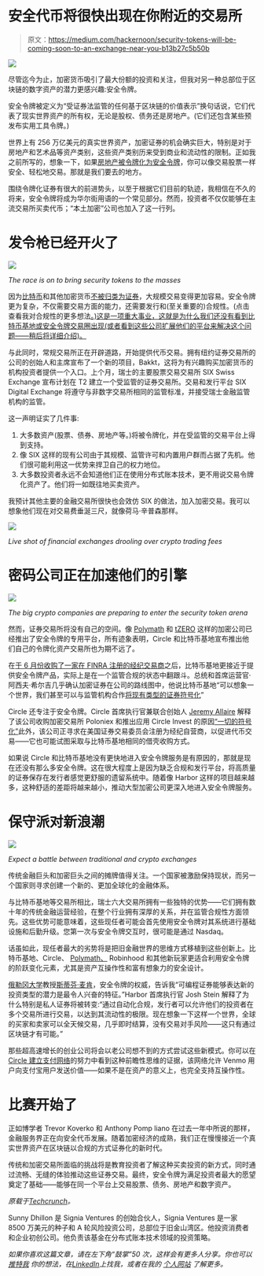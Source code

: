 # 安全代币将很快出现在你附近的交易所

> 原文：<https://medium.com/hackernoon/security-tokens-will-be-coming-soon-to-an-exchange-near-you-b13b27c5b50b>

![](img/6e150d61995b592170af91f563bf1b38.png)

尽管迄今为止，加密货币吸引了最大份额的投资和关注，但我对另一种总部位于区块链的数字资产的潜力更感兴趣:安全令牌。

安全令牌被定义为“受证券法监管的任何基于区块链的价值表示”换句话说，它们代表了现实世界资产的所有权，无论是股权、债务还是房地产。(它们还包含某些预发布实用工具令牌。)

世界上有 256 万亿美元的真实世界资产，加密证券的机会确实巨大，特别是对于房地产和艺术品等资产类别，这些资产类别历来受到商业和流动性的限制。正如我之前所写的，想象一下，如果[房地产被令牌化为安全令牌](https://www.linkedin.com/pulse/why-we-invested-harbor-sunny-dhillon/)，你可以像交易股票一样安全、轻松地交易。那就是我们要去的地方。

围绕令牌化证券有很大的前进势头，以至于根据它们目前的轨迹，我相信在不久的将来，安全令牌将成为华尔街用语的一个常见部分。然而，投资者不仅仅能够在主流交易所买卖代币；“本土加密”公司也加入了这一行列。

# 发令枪已经开火了

![](img/a1da1496d3b525fd090c9f0da21efba5.png)

*The race is on to bring security tokens to the masses*

因为[比特币](https://crunchbase.com/organization/bitcoin)和其他加密货币[不被归类为证券](https://www.wired.com/story/sec-ether-bitcoin-not-securities/)，大规模交易变得更加容易。安全令牌更为复杂，不仅需要交易方面的能力，还需要发行和(至关重要的)合规性。(点击查看我对合规性的更多想法[。)这是一项重大事业，这就是为什么我们还没有看到比特币基地或安全令牌交易圈出现(或者看到这些公司扩展他们的平台来解决这个问题——稍后将详细介绍)。](https://www.linkedin.com/pulse/why-we-invested-trusttoken-sunny-dhillon/)

与此同时，常规交易所正在开辟道路，开始提供代币交易。拥有纽约证券交易所的公司的创始人和主席宣布了一个新的项目，Bakkt，这将为有兴趣购买加密货币的机构投资者提供一个入口。上个月，瑞士的主要股票交易交易所 SIX Swiss Exchange 宣布计划在 T2 建立一个受监管的证券交易所。交易和发行平台 SIX Digital Exchange 将遵守与非数字交易所相同的监管标准，并接受瑞士金融监管机构的监管。

这一声明证实了几件事:

1.  大多数资产(股票、债券、房地产等。)将被令牌化，并在受监管的交易平台上得到支持。
2.  像 SIX 这样的现有公司由于其规模、监管许可和内置用户群而占据了先机。他们很可能利用这一优势来捍卫自己的权力地位。
3.  大多数投资者永远不会知道他们正在使用分布式账本技术，更不用说交易令牌化资产了。他们将一如既往地买卖资产。

我预计其他主要的金融交易所很快也会效仿 SIX 的做法，加入加密交易。我可以想象他们现在对交易费垂涎三尺，就像荷马·辛普森那样。

![](img/0a07dc445cb77082de65acbb71711268.png)

*Live shot of financial exchanges drooling over crypto trading fees*

# 密码公司正在加速他们的引擎

![](img/e7267d7cfa61a1f7f3bee98252f40ee7.png)

*The big crypto companies are preparing to enter the security token arena*

然而，证券交易所将没有自己的空间。像 [Polymath](https://polymath.network/) 和 [tZERO](https://www.tzero.com/) 这样的加密公司已经推出了安全令牌的专用平台，所有迹象表明，Circle 和比特币基地宣布推出他们自己的令牌化资产交易所也为期不远了。

在[于 6 月份收购了一家在 FINRA 注册的经纪交易商](https://techcrunch.com/2018/06/06/coinbase-is-acquiring-a-securities-dealer-in-order-to-trade-your-startup-tokens/)之后，比特币基地更接近于提供安全令牌产品，实际上是在一个监管合规的状态中翻跟斗。总统和首席运营官·阿西夫·希尔吉几乎确认加密证券在公司的路线图中，他说比特币基地“可以想象一个世界，我们甚至可以与监管机构合作[将现有类型的证券符号化](https://blog.coinbase.com/our-path-to-listing-sec-regulated-crypto-securities-a1724e13bb5a)”

Circle 还专注于安全令牌。Circle 首席执行官兼联合创始人 [Jeremy Allaire](https://crunchbase.com/person/jeremy-allaire) 解释了该公司收购加密交易所 Poloniex 和推出应用 Circle Invest 的原因[“一切的符号化”](/pillar-companies/the-tokenization-of-everything-a-talk-with-circles-jeremy-allaire-sean-neville-5111f8269a3d)此外，该公司正寻求在美国证券交易委员会注册为经纪自营商，以促进代币交易——它也可能试图采取与比特币基地相同的借壳收购方式。

如果说 Circle 和比特币基地没有更快地进入安全令牌服务是有原因的，那就是现在还没有那么多安全令牌。这在很大程度上是因为缺乏合规和发行平台，将高质量的证券保存在发行者感觉更舒服的遗留系统中。随着像 Harbor 这样的项目越来越多，这种舒适的差距将越来越小，推动大型加密公司更深入地进入安全令牌服务。

# 保守派对新浪潮

![](img/d07b628839748c61b3db34f4a0b90fd3.png)

*Expect a battle between traditional and crypto exchanges*

传统金融巨头和加密巨头之间的摊牌值得关注。一个国家被激励保持现状，而另一个国家则寻求创建一个新的、更加全球化的金融体系。

与比特币基地等交易所相比，瑞士六大交易所拥有一些独特的优势——它们拥有数十年的传统金融运营经验，在整个行业拥有深厚的关系，并在监管合规性方面领先。这些优势可能意味着，这些现任者可能会首先使用安全令牌对其系统进行基础设施和后勤升级。您第一次与安全令牌交互时，很可能是通过 Nasdaq。

话虽如此，现任者最大的劣势将是把旧金融世界的思维方式移植到这些创新上。比特币基地、Circle、 [Polymath、](https://crunchbase.com/organization/polymath) Robinhood 和其他新玩家更适合利用安全令牌的阶跃变化元素，尤其是资产互操作性和富有想象力的安全设计。

[俄勒冈大学](https://crunchbase.com/organization/university-of-oregon)教授[斯蒂芬·麦肯](/@sbmckeon)，安全令牌的权威，告诉我“可编程证券能够表达新的投资类型的潜力是最令人兴奋的特征。”Harbor 首席执行官 Josh Stein 解释了为什么特别是私人证券将被转变:“通过自动化合规，发行者可以允许他们的投资者在多个交易所进行交易，以达到其流动性的极限。现在想象一下这样一个世界，全球的买家和卖家可以全天候交易，几乎即时结算，没有交易对手风险——这只有通过区块链才有可能。”

那些超高速增长的创业公司将会以老公司想不到的方式尝试这些新模式。你可以在 [Circle 建立支付网络](https://www.coindesk.com/circle-building-master-mobile-payments-network-ethereum/)的努力中看到这种前瞻性思维的证据，该网络允许 Venmo 用户向支付宝用户发送价值——如果不是在资产的意义上，也完全支持互操作性。

# 比赛开始了

正如博学者 Trevor Koverko 和 Anthony Pomp liano 在过去一年中所说的那样，金融服务界正在向安全代币发展。随着加密经济的成熟，我们正在慢慢接近一个真实世界资产在区块链以合规的方式证券化的新时代。

传统和加密交易所面临的挑战将是教育投资者了解这种买卖投资的新方式，同时通过流畅、无缝的体验推动这些证券交易。最终，安全令牌为满足投资者最大的愿望奠定了基础——能够在同一个平台上交易股票、债务、房地产和数字资产。

*原载于*[*Techcrunch*](https://techcrunch.com/2018/08/28/security-tokens-will-be-coming-soon-to-an-exchange-near-you/)*。*

Sunny Dhillon 是 Signia Ventures 的创始合伙人，Signia Ventures 是一家 8500 万美元的种子和 A 轮风险投资公司，总部位于旧金山湾区。他投资消费者和企业初创公司。他负责该基金在分布式账本技术领域的投资策略。

*如果你喜欢这篇文章，请在左下角“鼓掌”50 次，这样会有更多人分享。你也可以* [*推特我*](https://protect-us.mimecast.com/s/gxdKCgJ74mCGOBk7hqA7aK) *你的想法，在*[*LinkedIn*](https://www.linkedin.com/in/sundhillon/)*上找我，或者在我的* [*个人网站*](https://www.sunnydhillon.co/) *了解更多。*